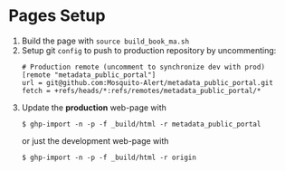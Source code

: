# Pages Setup

1. Build the page with `source build_book_ma.sh`
2. Setup git `config` to push to production repository by uncommenting:
   ```
   # Production remote (uncomment to synchronize dev with prod)
   [remote "metadata_public_portal"]
   url = git@github.com:Mosquito-Alert/metadata_public_portal.git
   fetch = +refs/heads/*:refs/remotes/metadata_public_portal/*
   ```
3. Update the **production** web-page with
    ```
    $ ghp-import -n -p -f _build/html -r metadata_public_portal
    ```
    or just the development web-page with
    ```
    $ ghp-import -n -p -f _build/html -r origin
    ```